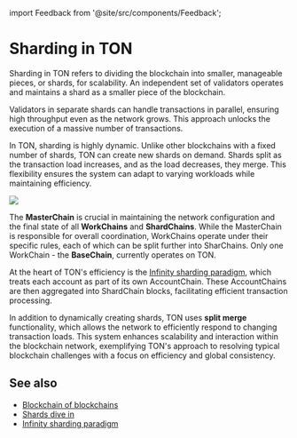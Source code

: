 import Feedback from '@site/src/components/Feedback';

# Sharding in TON

Sharding in TON refers to dividing the blockchain into smaller, manageable pieces, or shards, for scalability. An independent set of validators operates and maintains a shard as a smaller piece of the blockchain.

Validators in separate shards can handle transactions in parallel, ensuring high throughput even as the network grows. This approach unlocks the execution of a massive number of transactions.

In TON, sharding is highly dynamic. Unlike other blockchains with a fixed number of shards, TON can create new shards on demand.
Shards split as the transaction load increases, and as the load decreases, they merge.
This flexibility ensures the system can adapt to varying workloads while maintaining efficiency.

![](/img/docs/blockchain-fundamentals/scheme.png)

The **MasterChain** is crucial in maintaining the network configuration and the final state of all **WorkChains** and **ShardChains**.
While the MasterChain is responsible for overall coordination, WorkChains operate under their specific rules, each of which can be split further into SharChains.
Only one WorkChain - the **BaseChain**, currently operates on TON.

At the heart of TON's efficiency is the [Infinity sharding paradigm](/v3/documentation/smart-contracts/shards/infinity-sharding-paradigm/), which treats each account as part of its own AccountChain.
These AccountChains are then aggregated into ShardChain blocks, facilitating efficient transaction processing.

In addition to dynamically creating shards, TON uses **split merge** functionality, which allows the network to efficiently respond to changing transaction loads. This system enhances scalability and interaction within the blockchain network, exemplifying TON's approach to resolving typical blockchain challenges with a focus on efficiency and global consistency.

## See also

- [Blockchain of blockchains](/v3/concepts/dive-into-ton/ton-blockchain/blockchain-of-blockchains/)
- [Shards dive in](/v3/documentation/smart-contracts/shards/shards-intro/)
- [Infinity sharding paradigm](/v3/documentation/smart-contracts/shards/infinity-sharding-paradigm/)

<Feedback />

